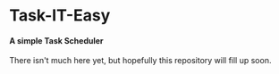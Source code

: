 # Task-IT-Easy
#### A simple Task Scheduler
There isn't much here yet, but hopefully this repository will fill up soon.


